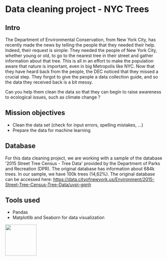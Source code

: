 # Data cleaning project - NYC Trees

## Intro

The Department of Environmental Conservation, from New York City, has recently made the news by telling the people that they needed their help. Indeed, their request is simple: They needed the people of New York City, whether young or old, to go to the nearest tree in their street and gather information about that tree. This is all in an effort to make the population aware that nature is important, even in big Metropolis like NYC. Now that they have heard back from the people, the DEC noticed that they missed a crucial step. They forgot to give the people a data collection guide, and so the data they received back is a bit messy.

Can you help them clean the data so that they can begin to raise awareness to ecological issues, such as climate change ?

## Mission objectives

- Clean the data set (check for input errors, spelling mistakes, ...)
- Prepare the data for machine learning

## Database

For this data cleaning project, we are working with a sample of the database '2015 Street Tree Census - Tree Data' provided by the Department of Parks and Recreation (DPR). The original database has information about 684k trees. In our sample, we have 100k trees (14,62%). The original database can be accessed here: https://data.cityofnewyork.us/Environment/2015-Street-Tree-Census-Tree-Data/uvpi-gqnh

## Tools used

- Pandas
- Matplotlib and Seaborn for data visualization


<img src="https://pplinsights.com/wp-content/uploads/2020/02/Lets-get-to-work.jpg)" width="100" height="100">